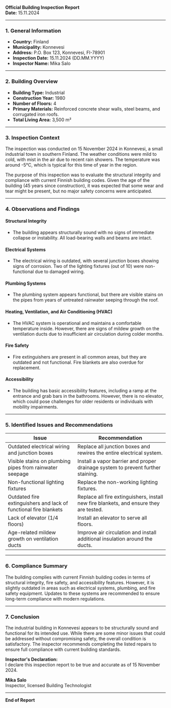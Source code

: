 

**Official Building Inspection Report**  
**Date:** 15.11.2024  

---

### **1. General Information**

- **Country:** Finland  
- **Municipality:** Konnevesi  
- **Address:** P.O. Box 123, Konnevesi, FI-78901  
- **Inspection Date:** 15.11.2024 (DD.MM.YYYY)  
- **Inspector Name:** Mika Salo  

---

### **2. Building Overview**

- **Building Type:** Industrial  
- **Construction Year:** 1980  
- **Number of Floors:** 4  
- **Primary Materials:** Reinforced concrete shear walls, steel beams, and corrugated iron roofs.  
- **Total Living Area:** 3,500 m²  

---

### **3. Inspection Context**

The inspection was conducted on 15 November 2024 in Konnevesi, a small industrial town in southern Finland. The weather conditions were mild to cold, with mist in the air due to recent rain showers. The temperature was around -5°C, which is typical for this time of year in the region.

The purpose of this inspection was to evaluate the structural integrity and compliance with current Finnish building codes. Given the age of the building (45 years since construction), it was expected that some wear and tear might be present, but no major safety concerns were anticipated.

---

### **4. Observations and Findings**

#### **Structural Integrity**  
- The building appears structurally sound with no signs of immediate collapse or instability. All load-bearing walls and beams are intact.  

#### **Electrical Systems**  
- The electrical wiring is outdated, with several junction boxes showing signs of corrosion. Two of the lighting fixtures (out of 10) were non-functional due to damaged wiring.  

#### **Plumbing Systems**  
- The plumbing system appears functional, but there are visible stains on the pipes from years of untreated rainwater seeping through the roof.  

#### **Heating, Ventilation, and Air Conditioning (HVAC)**  
- The HVAC system is operational and maintains a comfortable temperature inside. However, there are signs of mildew growth on the ventilation ducts due to insufficient air circulation during colder months.  

#### **Fire Safety**  
- Fire extinguishers are present in all common areas, but they are outdated and not functional. Fire blankets are also overdue for replacement.  

#### **Accessibility**  
- The building has basic accessibility features, including a ramp at the entrance and grab bars in the bathrooms. However, there is no elevator, which could pose challenges for older residents or individuals with mobility impairments.  

---

### **5. Identified Issues and Recommendations**

| **Issue**                                                                 | **Recommendation**                                                                 |
|--------------------------------------------------------------------------|-----------------------------------------------------------------------------------|
| Outdated electrical wiring and junction boxes                                     | Replace all junction boxes and rewires the entire electrical system.               |
| Visible stains on plumbing pipes from rainwater seepage                   | Install a vapor barrier and proper drainage system to prevent further staining.    |
| Non-functional lighting fixtures                                            | Replace the non-working lighting fixtures.                                         |
| Outdated fire extinguishers and lack of functional fire blankets          | Replace all fire extinguishers, install new fire blankets, and ensure they are tested. |
| Lack of elevator (1/4 floors)                                               | Install an elevator to serve all floors.                                           |
| Age-related mildew growth on ventilation ducts                                  | Improve air circulation and install additional insulation around the ducts.        |

---

### **6. Compliance Summary**

The building complies with current Finnish building codes in terms of structural integrity, fire safety, and accessibility features. However, it is slightly outdated in areas such as electrical systems, plumbing, and fire safety equipment. Updates to these systems are recommended to ensure long-term compliance with modern regulations.

---

### **7. Conclusion**

The industrial building in Konnevesi appears to be structurally sound and functional for its intended use. While there are some minor issues that could be addressed without compromising safety, the overall condition is satisfactory. The inspector recommends completing the listed repairs to ensure full compliance with current building standards.  

**Inspector's Declaration:**  
I declare this inspection report to be true and accurate as of 15 November 2024.  

**Mika Salo**  
Inspector, licensed Building Technologist  

--- 

**End of Report**